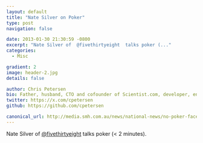 ```yaml
---
layout: default
title: "Nate Silver on Poker"
type: post
navigation: false

date: 2013-01-30 21:30:59 -0800
excerpt: "Nate Silver of  @fivethirtyeight  talks poker (..."
categories:
  - Misc

gradient: 2
image: header-2.jpg
details: false

author: Chris Petersen
bio: Father, husband, CTO and cofounder of Scientist.com, developer, entrepreneur and technologist.
twitter: https://x.com/cpetersen
github: https://github.com/cpetersen

canonical_url: http://media.smh.com.au/news/national-news/no-poker-face-nate-silvers-card-playing-secrets-3987374.html
---
```



Nate Silver of  [@fivethirtyeight](https://twitter.com/fivethirtyeight)  talks poker (< 2 minutes).


